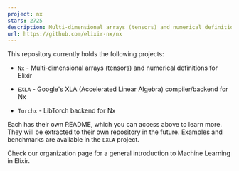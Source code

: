 ```yaml
---
project: nx
stars: 2725
description: Multi-dimensional arrays (tensors) and numerical definitions for Elixir
url: https://github.com/elixir-nx/nx
---
```


This repository currently holds the following projects:

-   `Nx` - Multi-dimensional arrays (tensors) and numerical definitions for Elixir
    
-   `EXLA` - Google's XLA (Accelerated Linear Algebra) compiler/backend for Nx
    
-   `Torchx` - LibTorch backend for Nx
    

Each has their own README, which you can access above to learn more. They will be extracted to their own repository in the future. Examples and benchmarks are available in the `EXLA` project.

Check our organization page for a general introduction to Machine Learning in Elixir.
